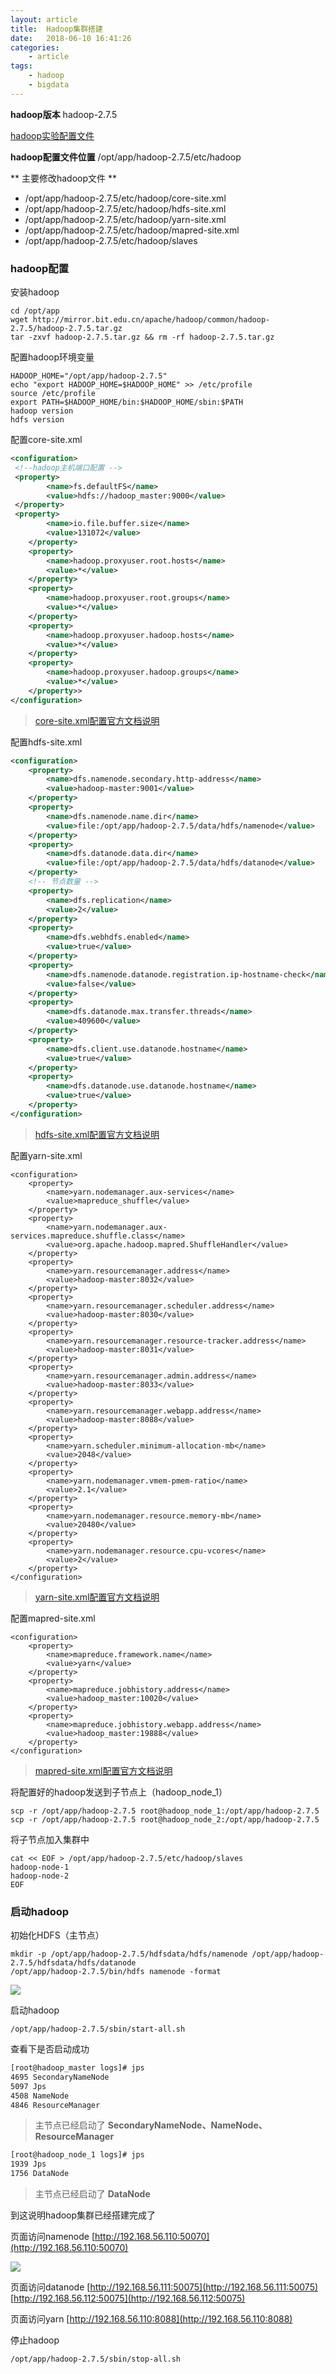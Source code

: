 ```yaml
---
layout: article
title:	Hadoop集群搭建
date:	2018-06-10 16:41:26
categories:
    - article
tags:
    - hadoop
    - bigdata
---
```



**hadoop版本** hadoop-2.7.5

[hadoop实验配置文件](./conf)

**hadoop配置文件位置** /opt/app/hadoop-2.7.5/etc/hadoop

** 主要修改hadoop文件 **

* /opt/app/hadoop-2.7.5/etc/hadoop/core-site.xml
* /opt/app/hadoop-2.7.5/etc/hadoop/hdfs-site.xml
* /opt/app/hadoop-2.7.5/etc/hadoop/yarn-site.xml
* /opt/app/hadoop-2.7.5/etc/hadoop/mapred-site.xml
* /opt/app/hadoop-2.7.5/etc/hadoop/slaves

### hadoop配置

安装hadoop
~~~shell
cd /opt/app
wget http://mirror.bit.edu.cn/apache/hadoop/common/hadoop-2.7.5/hadoop-2.7.5.tar.gz 
tar -zxvf hadoop-2.7.5.tar.gz && rm -rf hadoop-2.7.5.tar.gz
~~~

配置hadoop环境变量

~~~shell
HADOOP_HOME="/opt/app/hadoop-2.7.5"
echo "export HADOOP_HOME=$HADOOP_HOME" >> /etc/profile
source /etc/profile
export PATH=$HADOOP_HOME/bin:$HADOOP_HOME/sbin:$PATH
hadoop version
hdfs version
~~~

配置core-site.xml

~~~xml
<configuration>
 <!--hadoop主机端口配置 -->
 <property>
        <name>fs.defaultFS</name>
        <value>hdfs://hadoop_master:9000</value>
 </property>
 <property>
        <name>io.file.buffer.size</name>
        <value>131072</value>
    </property>
    <property>
        <name>hadoop.proxyuser.root.hosts</name>
        <value>*</value>
    </property>
    <property>
        <name>hadoop.proxyuser.root.groups</name>
        <value>*</value>
    </property>
    <property>
        <name>hadoop.proxyuser.hadoop.hosts</name>
        <value>*</value>
    </property>
    <property>
        <name>hadoop.proxyuser.hadoop.groups</name>
        <value>*</value>
    </property>>
</configuration>
~~~

> [core-site.xml配置官方文档说明](http://hadoop.apache.org/docs/r2.7.5/hadoop-project-dist/hadoop-common/core-default.xml)

配置hdfs-site.xml

~~~xml
<configuration>
    <property>
        <name>dfs.namenode.secondary.http-address</name>
        <value>hadoop-master:9001</value>
    </property>
    <property>
        <name>dfs.namenode.name.dir</name>
        <value>file:/opt/app/hadoop-2.7.5/data/hdfs/namenode</value>
    </property>
    <property>
        <name>dfs.datanode.data.dir</name>
        <value>file:/opt/app/hadoop-2.7.5/data/hdfs/datanode</value>
    </property>
    <!-- 节点数量 -->
    <property>
        <name>dfs.replication</name>
        <value>2</value>
    </property>
    <property>
        <name>dfs.webhdfs.enabled</name>
        <value>true</value>
    </property>
    <property>
        <name>dfs.namenode.datanode.registration.ip-hostname-check</name>
        <value>false</value>
    </property>
    <property>
        <name>dfs.datanode.max.transfer.threads</name>
        <value>409600</value>
    </property>
    <property>
        <name>dfs.client.use.datanode.hostname</name>
        <value>true</value>
    </property>
    <property>
        <name>dfs.datanode.use.datanode.hostname</name>
        <value>true</value>
    </property>
</configuration>
~~~

> [hdfs-site.xml配置官方文档说明](http://hadoop.apache.org/docs/r2.7.5/hadoop-project-dist/hadoop-hdfs/hdfs-default.xml)


配置yarn-site.xml

~~~shell
<configuration>
    <property>
        <name>yarn.nodemanager.aux-services</name>
        <value>mapreduce_shuffle</value>
    </property>
    <property>
        <name>yarn.nodemanager.aux-services.mapreduce.shuffle.class</name>
        <value>org.apache.hadoop.mapred.ShuffleHandler</value>
    </property>
    <property>
        <name>yarn.resourcemanager.address</name>
        <value>hadoop-master:8032</value>
    </property>
    <property>
        <name>yarn.resourcemanager.scheduler.address</name>
        <value>hadoop-master:8030</value>
    </property>
    <property>
        <name>yarn.resourcemanager.resource-tracker.address</name>
        <value>hadoop-master:8031</value>
    </property>
    <property>
        <name>yarn.resourcemanager.admin.address</name>
        <value>hadoop-master:8033</value>
    </property>
    <property>
        <name>yarn.resourcemanager.webapp.address</name>
        <value>hadoop-master:8088</value>
    </property>
	<property>
		<name>yarn.scheduler.minimum-allocation-mb</name>
		<value>2048</value>
	</property>
	<property>
		<name>yarn.nodemanager.vmem-pmem-ratio</name>
		<value>2.1</value>
	</property>
	<property>
		<name>yarn.nodemanager.resource.memory-mb</name>
		<value>20480</value>
	</property>
    <property>
        <name>yarn.nodemanager.resource.cpu-vcores</name>
        <value>2</value>
    </property>
</configuration>
~~~

> [yarn-site.xml配置官方文档说明](http://hadoop.apache.org/docs/r2.7.5/hadoop-yarn/hadoop-yarn-common/yarn-default.xml)

配置mapred-site.xml

~~~shell
<configuration>
    <property>
        <name>mapreduce.framework.name</name>
        <value>yarn</value>
    </property>
    <property>
        <name>mapreduce.jobhistory.address</name>
        <value>hadoop_master:10020</value>
    </property>
    <property>
        <name>mapreduce.jobhistory.webapp.address</name>
        <value>hadoop_master:19888</value>
    </property>
</configuration>
~~~

> [mapred-site.xml配置官方文档说明](http://hadoop.apache.org/docs/r2.7.5/hadoop-mapreduce-client/hadoop-mapreduce-client-core/mapred-default.xml)


将配置好的hadoop发送到子节点上（hadoop_node_1）

~~~shell
scp -r /opt/app/hadoop-2.7.5 root@hadoop_node_1:/opt/app/hadoop-2.7.5
scp -r /opt/app/hadoop-2.7.5 root@hadoop_node_2:/opt/app/hadoop-2.7.5
~~~

将子节点加入集群中

~~~shell
cat << EOF > /opt/app/hadoop-2.7.5/etc/hadoop/slaves
hadoop-node-1
hadoop-node-2
EOF
~~~


### 启动hadoop

初始化HDFS（主节点）

~~~shell
mkdir -p /opt/app/hadoop-2.7.5/hdfsdata/hdfs/namenode /opt/app/hadoop-2.7.5/hdfsdata/hdfs/datanode
/opt/app/hadoop-2.7.5/bin/hdfs namenode -format
~~~

![](./img/1.png)

启动hadoop

~~~shell
/opt/app/hadoop-2.7.5/sbin/start-all.sh
~~~

查看下是否启动成功

~~~xml
[root@hadoop_master logs]# jps
4695 SecondaryNameNode
5097 Jps
4508 NameNode
4846 ResourceManager
~~~

> 主节点已经启动了 **SecondaryNameNode、NameNode、ResourceManager**

~~~xml
[root@hadoop_node_1 logs]# jps
1939 Jps
1756 DataNode
~~~

> 主节点已经启动了 **DataNode**

到这说明hadoop集群已经搭建完成了

页面访问namenode
[http://192.168.56.110:50070](http://192.168.56.110:50070)

![](./img/2.jpg)

页面访问datanode
[http://192.168.56.111:50075](http://192.168.56.111:50075)
[http://192.168.56.112:50075](http://192.168.56.112:50075)

页面访问yarn
[http://192.168.56.110:8088](http://192.168.56.110:8088)

停止hadoop

~~~shell
/opt/app/hadoop-2.7.5/sbin/stop-all.sh
~~~
